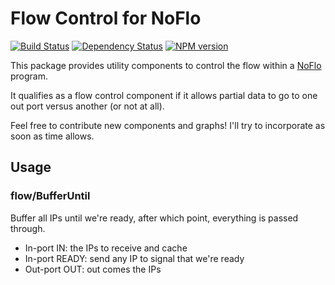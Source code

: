 # Flow Control for NoFlo
[![Build Status](https://secure.travis-ci.org/noflo/noflo-flow.png?branch=master)](https://travis-ci.org/noflo/noflo-flow) [![Dependency Status](https://gemnasium.com/noflo/noflo-flow.png)](https://gemnasium.com/noflo/noflo-flow) [![NPM version](https://badge.fury.io/js/noflo-flow.png)](http://badge.fury.io/js/noflo-flow)

This package provides utility components to control the flow within a
[NoFlo](http://noflojs.org/) program.

It qualifies as a flow control component if it allows partial data to go
to one out port versus another (or not at all).

Feel free to contribute new components and graphs! I'll try to
incorporate as soon as time allows.

## Usage

### flow/BufferUntil

Buffer all IPs until we're ready, after which point, everything is passed
through.

* In-port IN: the IPs to receive and cache
* In-port READY: send any IP to signal that we're ready
* Out-port OUT: out comes the IPs

